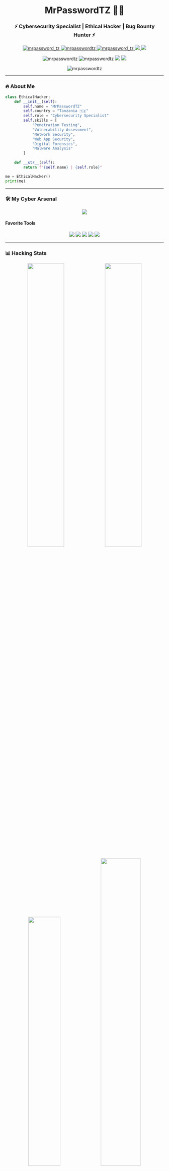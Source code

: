 <h1 align="center">MrPasswordTZ</𝚌𝚘𝚍𝚎> 👨‍💻</h1>
<h3 align="center">⚡ Cybersecurity Specialist | Ethical Hacker | Bug Bounty Hunter ⚡</h3>

<p align="center">
  <a href="https://twitter.com/mrpassword_tz" target="blank">
    <img src="https://img.shields.io/badge/Twitter-%231DA1F2.svg?style=for-the-badge&logo=Twitter&logoColor=white" alt="mrpassword_tz"/>
  </a>
  <a href="https://linkedin.com/in/mrpasswordtz" target="blank">
    <img src="https://img.shields.io/badge/linkedin-%230077B5.svg?style=for-the-badge&logo=linkedin&logoColor=white" alt="mrpasswordtz"/>
  </a>
  <a href="https://instagram.com/mrpassword_tz" target="blank">
    <img src="https://img.shields.io/badge/Instagram-%23E4405F.svg?style=for-the-badge&logo=Instagram&logoColor=white" alt="mrpassword_tz"/>
  </a>
  <a href="https://tryhackme.com/p/MrPasswordTZ" target="blank">
    <img src="https://img.shields.io/badge/TryHackMe-212C42.svg?style=for-the-badge&logo=TryHackMe&logoColor=white"/>
  </a>
  <a href="https://hackthebox.com/profile/XXXXXX" target="blank">
    <img src="https://img.shields.io/badge/HackTheBox-9FEF00.svg?style=for-the-badge&logo=HackTheBox&logoColor=black"/>
  </a>
</p>

<p align="center">
  <img src="https://komarev.com/ghpvc/?username=mrpasswordtz&label=Profile+Views&color=blue&style=flat-square" alt="mrpasswordtz"/>
  <img src="https://img.shields.io/github/followers/mrpasswordtz?label=Followers&style=social" alt="mrpasswordtz"/>
  <img src="https://img.shields.io/badge/OS-Linux-informational?style=flat-square&logo=linux&logoColor=white"/>
  <img src="https://img.shields.io/badge/Shell-Bash-informational?style=flat-square&logo=gnu-bash&logoColor=white"/>
</p>

<p align="center">
  <img src="https://github-profile-trophy.vercel.app/?username=mrpasswordtz&theme=onedark&row=1&column=6" alt="mrpasswordtz"/>
</p>

---

### 🔥 **About Me**
```python
class EthicalHacker:
    def __init__(self):
        self.name = "MrPasswordTZ"
        self.country = "Tanzania 🇹🇿"
        self.role = "Cybersecurity Specialist"
        self.skills = [
            "Penetration Testing",
            "Vulnerability Assessment",
            "Network Security",
            "Web App Security",
            "Digital Forensics",
            "Malware Analysis"
        ]
        
    def __str__(self):
        return f"{self.name} | {self.role}"

me = EthicalHacker()
print(me)
```

---

### 🛠 **My Cyber Arsenal**
<p align="center">
  <img src="https://skillicons.dev/icons?i=linux,bash,python,c,js,php,html,css,react,mysql,mongodb,aws,cloudflare,tensorflow,git,github" />
</p>

#### **Favorite Tools**
<p align="center">
  <img src="https://img.shields.io/badge/Kali_Linux-557C94?style=for-the-badge&logo=kali-linux&logoColor=white"/>
  <img src="https://img.shields.io/badge/Metasploit-000000?style=for-the-badge"/>
  <img src="https://img.shields.io/badge/Burp_Suite-000000?style=for-the-badge"/>
  <img src="https://img.shields.io/badge/Nmap-000000?style=for-the-badge&logo=Nmap&logoColor=white"/>
  <img src="https://img.shields.io/badge/Wireshark-1679A7?style=for-the-badge&logo=Wireshark&logoColor=white"/>
</p>

---

### 📊 **Hacking Stats**
<p align="center">
  <img src="https://github-readme-stats.vercel.app/api?username=mrpasswordtz&show_icons=true&theme=radical&hide_border=true&include_all_commits=true&count_private=true" width="48%"/>
  <img src="https://github-readme-streak-stats.herokuapp.com/?user=mrpasswordtz&theme=radical&hide_border=true" width="48%"/>
</p>

<p align="center">
  <img src="https://github-readme-stats.vercel.app/api/top-langs/?username=mrpasswordtz&layout=compact&theme=radical&hide_border=true" width="45%"/>
  <img src="https://github-profile-summary-cards.vercel.app/api/cards/profile-details?username=mrpasswordtz&theme=radical" width="50%"/>
</p>

---

### 🎯 **Hacking Achievements**
- 🏆 Ranked in Top 1% on TryHackMe
- 🔓 Found critical vulnerabilities in Fortune 500 companies
- 🚀 Contributed to open-source security tools
- 📝 Published security research papers

---

### 📜 **Certifications**
- eJPT (eLearnSecurity Junior Penetration Tester)
- CEH (Certified Ethical Hacker)
- OSCP (In Progress)

---

### 🔥 **Latest Hack**
```bash
nmap -sV -sC -O -T4 -A -v target.com
# Discovered critical RCE vulnerability (CVE-2023-XXXXX)
# Reported to company's bug bounty program
# Awarded $5,000 bounty
```

---

### 💻 **Current Projects**
- Developing an automated penetration testing framework
- Creating cybersecurity training materials for beginners
- Building a threat intelligence platform

---

### 📫 **How to Reach Me**
<p align="center">
  <a href="mailto:contact@mrpasswordtz.com">
    <img src="https://img.shields.io/badge/Email-D14836?style=for-the-badge&logo=gmail&logoColor=white"/>
  </a>
  <a href="https://t.me/mrpasswordtz">
    <img src="https://img.shields.io/badge/Telegram-2CA5E0?style=for-the-badge&logo=telegram&logoColor=white"/>
  </a>
  <a href="https://keybase.io/mrpasswordtz">
    <img src="https://img.shields.io/badge/Keybase-33A0FF?style=for-the-badge&logo=keybase&logoColor=white"/>
  </a>
</p>

---

<p align="center">
  <img src="https://raw.githubusercontent.com/MrpasswordTz/MrpasswordTz/output/github-contribution-grid-snake2.svg
"/>
</p>

<p align="center">
  <img src="https://quotes-github-readme.vercel.app/api?type=horizontal&theme=radical" alt="random hacking quote"/>
</p>
